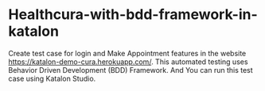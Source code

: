 # Healthcura-with-bdd-framework-in-katalon

Create test case for login and Make Appointment features in the website https://katalon-demo-cura.herokuapp.com/. 
This automated testing uses Behavior Driven Development (BDD) Framework. 
And You can run this test case using Katalon Studio.
